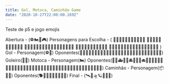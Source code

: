 ```yaml
---
title: Gol, Motoca, Caminhão Game
date: "2020-10-27T22:00:00.169Z"
---
```


Teste de p5 e jogo emojis

Abertura - (⚽🏍️🚚🎮)
Personagens para Escolha - (
🧑🧑🏻🧑🏼🧑🏽🧑🏾🧑🏿
👨👨🏻👨🏼👨🏽👨🏾👨🏿
👨‍🦽👨🏻‍🦽👨🏼‍🦽👨🏽‍🦽👨🏾‍🦽👨🏿‍🦽
👩👩🏻👩🏼👩🏽👩🏾👩🏿
👩‍🦽👩🏻‍🦽👩🏼‍🦽👩🏽‍🦽👩🏾‍🦽👩🏿‍🦽
)
Gol - Personagem(⚽🏃) Oponentes(🏃🏃🏻🏃🏼🏃🏽🏃🏾🏃🏿🏃‍♀️🏃🏻‍♀️🏃🏼‍♀️🏃🏽‍♀️🏃🏾‍♀️🏃🏿‍♀️)  Goleiro(🤸🥅)
Motoca - Personagem(🏍️) Oponentes(🚎🚐🚑🚒🚓🚔🚕🚖🚗🚘🚚🚛🚜🚴🚶‍♂️🚶🏻‍♂️🚶🏼‍♂️🚶🏽‍♂️🚶🏾‍♂️🚶🏿‍♂️🚶‍♀️🚶🏻‍♀️🚶🏼‍♀️🚶🏽‍♀️🚶🏾‍♀️🚶🏿‍♀️🚧)
Caminhão - Personagem(📦🚚🤾) Oponentes(🐕🦃🐢🐤🍄👻💦🍌🍆)
Final - (🛰🚀🛸🪐🌠🌌🎆)